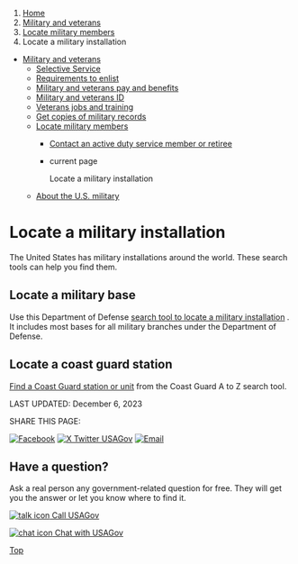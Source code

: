 1. [Home](/)
2. [Military and veterans](/military-and-veterans)
3. [Locate military members](/locate-military-members)
4. Locate a military installation

* [Military and veterans](/military-and-veterans)
  + [Selective Service](/selective-service)
  + [Requirements to enlist](/military-requirements)
  + [Military and veterans pay and benefits](/military-pay-benefits)
  + [Military and veterans ID](/military-veterans-id)
  + [Veterans jobs and training](/veteran-jobs-training)
  + [Get copies of military records](/military-records)
  + [Locate military members](/locate-military-members)
    - [Contact an active duty service member or retiree](/contact-servicemember-retiree)
    - current page

      Locate a military installation
  + [About the U.S. military](/us-military)

Locate a military installation
==============================

The United States has military installations around the world. These search tools can help you find them.

**Locate a military base**
--------------------------

Use this Department of Defense
[search tool to locate a military installation](https://installations.militaryonesource.mil/view-all)
. It includes most bases for all military branches under the Department of Defense.

**Locate a coast guard station**
--------------------------------

[Find a Coast Guard station or unit](https://www.uscg.mil/Units/Coast-Guard-A-to-Z/)
from the Coast Guard A to Z search tool.

LAST UPDATED:
December 6, 2023

SHARE THIS PAGE:

[![Facebook](/themes/custom/usagov/images/social-media-icons/Facebook_Icon.svg)](https://www.facebook.com/sharer/sharer.php?u=https://www.usa.gov/locate-military-base&v=3)
[![X Twitter USAGov](/themes/custom/usagov/images/social-media-icons/X_Twitter_Icon.svg?version=2)](https://twitter.com/intent/tweet?source=webclient&text=https://www.usa.gov/locate-military-base)
[![Email](/themes/custom/usagov/images/social-media-icons/Email_Icon.svg?version=2)](mailto:?subject=https://www.usa.gov/locate-military-base)

Have a question?
----------------

Ask a real person any government-related question for free. They will get you the answer or let you know where to find it.

[![talk icon](/themes/custom/usagov/images/ICONS_talk.png)
Call USAGov](/phone)

[![chat icon](/themes/custom/usagov/images/ICONS_chat.png)
Chat with USAGov](/chat)

[Top](#main-content)
